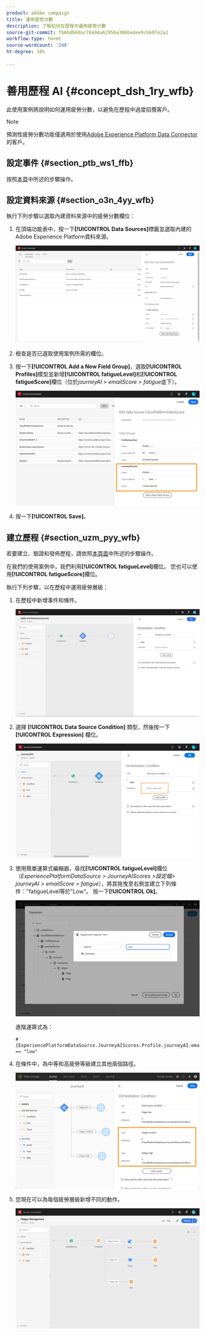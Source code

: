 ```yaml
---
product: adobe campaign
title: 運用疲勞分數
description: 了解如何在歷程中運用疲勞分數
source-git-commit: fb6bdb60ac70a94a62956a306bedee9cb607e2a2
workflow-type: tm+mt
source-wordcount: '248'
ht-degree: 10%

---
```



# 善用歷程 AI {#concept_dsh_1ry_wfb}

此使用案例將說明如何運用疲勞分數，以避免在歷程中過度招攬客戶。

>[!NOTE]
>
>預測性疲勞分數功能僅適用於使用[Adobe Experience Platform Data Connector](https://experienceleague.adobe.com/docs/campaign-standard/using/integrating-with-adobe-cloud/adobe-experience-platform/data-connector/aep-about-data-connector.html)的客戶。

## 設定事件 {#section_ptb_ws1_ffb}

按照[本頁](../event/about-events.md)中所述的步驟操作。

## 設定資料來源 {#section_o3n_4yy_wfb}

執行下列步驟以選取內建資料來源中的疲勞分數欄位：

1. 在頂端功能表中，按一下&#x200B;**[!UICONTROL Data Sources]**&#x200B;標籤並選取內建的Adobe Experience Platform資料來源。

   ![](../assets/journey23.png)

1. 檢查是否已選取使用案例所需的欄位。
1. 按一下&#x200B;**[!UICONTROL Add a New Field Group]**，選取&#x200B;**[!UICONTROL Profiles]**&#x200B;模型並新增&#x200B;**[!UICONTROL fatigueLevel]**&#x200B;和&#x200B;**[!UICONTROL fatigueScore]**&#x200B;欄位（位於&#x200B;_journeyAI > emailScore > fatigue_&#x200B;底下）。

   ![](../assets/journeyuc3_1.png)

1. 按一下&#x200B;**[!UICONTROL Save]**。

## 建立歷程 {#section_uzm_pyy_wfb}

若要建立、驗證和發佈歷程，請依照[本頁面](../building-journeys/journey.md)中所述的步驟操作。

在我們的使用案例中，我們利用&#x200B;**[!UICONTROL fatigueLevel]**&#x200B;欄位。 您也可以使用&#x200B;**[!UICONTROL fatigueScore]**&#x200B;欄位。

執行下列步驟，以在歷程中運用疲勞層級：

1. 在歷程中新增事件和條件。

   ![](../assets/journeyuc2_14.png)

1. 選擇 **[!UICONTROL Data Source Condition]** 類型，然後按一下 **[!UICONTROL Expression]** 欄位。

   ![](../assets/journeyuc3_2.png)

1. 使用簡單運算式編輯器，尋找&#x200B;**[!UICONTROL fatigueLevel]**&#x200B;欄位（_ExperiencePlatformDataSource > JourneyAIScores >設定檔> journeyAI > emailScore > fatigue_），將其拖曳至右側並建立下列條件：&quot;fatigueLevel等於&quot;Low&quot;。 按一下&#x200B;**[!UICONTROL Ok]**。

   ![](../assets/journeyuc3_3.png)

   進階運算式為：

   ```
   #{ExperiencePlatformDataSource.JourneyAIScores.Profile.journeyAI.emailScore.fatigue.fatigueLevel} == "low"
   ```

1. 在條件中，為中等和高疲勞等級建立其他兩個路徑。

   ![](../assets/journeyuc3_4.png)

1. 您現在可以為每個疲勞層級新增不同的動作。

   ![](../assets/journeyuc3_5.png)

